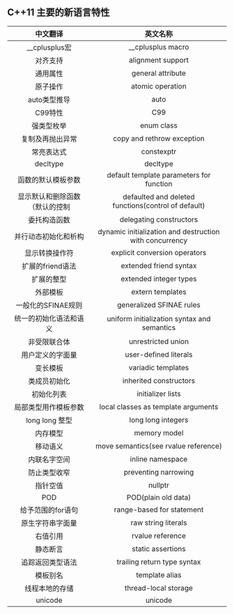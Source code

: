 ## C++11 主要的新语言特性     
|中文翻译|英文名称|       
|:------:|:------:|       
|__cplusplus宏|__cplusplus macro|       
|对齐支持|alignment support|      
|通用属性|general attribute|      
|原子操作|atomic operation|     
|auto类型推导|auto|       
|C99特性|C99|     
|强类型枚举|enum class|       
|复制及再抛出异常|copy and rethrow exception|     
|常亮表达式|constexptr|     
|decltype|decltype|     
|函数的默认模板参数|default template parameters for function|     
|显示默认和删除函数（默认的控制|defaulted and deleted functions(control of default)|      
|委托构造函数|delegating constructors|      
|并行动态初始化和析构|dynamic initialization and destruction with concurrency|      
|显示转换操作符|explicit conversion operators|      
|扩展的friend语法|extended friend syntax|     
|扩展的整型|extended integer types|     
|外部模板|extern templates|       
|一般化的SFINAE规则|generalized SFINAE rules|     
|统一的初始化语法和语义|uniform initialization syntax and semantics|      
|非受限联合体|unrestricted union|       
|用户定义的字面量|user-defined literals|      
|变长模板|variadic templates|       
|类成员初始化|inherited constructors|     
|初始化列表|initializer lists|      
|局部类型用作模板参数|local classes as template arguments|      
|long long 整型|long long integers|       
|内存模型|memory model|     
|移动语义|move semantics(see rvalue reference)|     
|内联名字空间|inline namespace|       
|防止类型收窄|preventing narrowing|     
|指针空值|nullptr|        
|POD|POD(plain old data)|       
|给予范围的for语句|range-based for statement|     
|原生字符串字面量|raw string literals|      
|右值引用|rvalue reference|     
|静态断言|static assertions|      
|追踪返回类型语法|trailing return type syntax|      
|模板别名|template alias|     
|线程本地的存储|thread-local storage|     
|unicode|unicode|       
